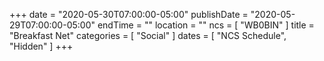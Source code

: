 +++
date = "2020-05-30T07:00:00-05:00"
publishDate = "2020-05-29T07:00:00-05:00"
endTime = ""
location = ""
ncs = [ "WB0BIN" ]
title = "Breakfast Net"
categories = [ "Social" ]
dates = [ "NCS Schedule", "Hidden" ]
+++
